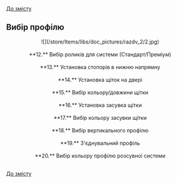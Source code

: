[До змісту](/service/doc/?cid=sliding-systems-new)
## Вибір профілю
<center>![](/store/Items/libs/doc_pictures/razdv_2/2.jpg) <br><br>
**12.** Вибір роликів для системи (Стандарт/Преміум) <br><br>
**13.** Установка стопорів в нижню напрямну <br><br>
**14.** Установка щіток на двері <br><br>
**15.** Вибір кольору/довжини щітки <br><br>
**16.** Установка засувка щітки <br><br>
**17.** Вибір кольору засувки щітки <br><br>
**18.** Вибір вертикального профілю <br><br>
**19.** З'єднувальний профіль <br><br>
**20.** Вибір кольору профілю розсувної системи<br><br>
</center>


[До змісту](/service/doc/?cid=sliding-systems-new)
